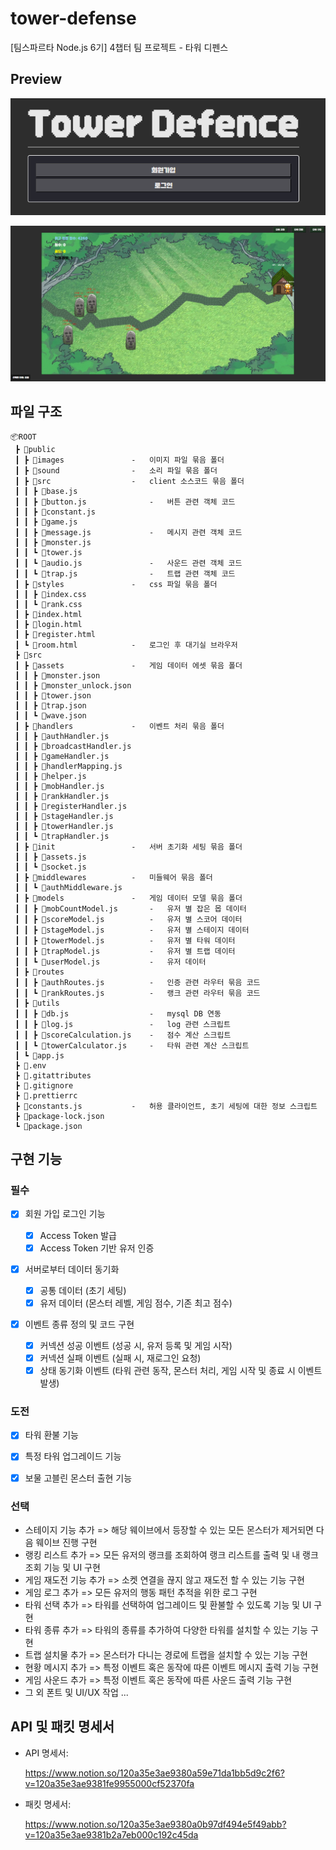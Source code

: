 # tower-defense

[팀스파르타 Node.js 6기] 4챕터 팀 프로젝트 - 타워 디펜스

## Preview

![](title.png)

![](ingame.png)

## 파일 구조

```
📦ROOT
 ┣ 📂public
 ┃ ┣ 📂images               -   이미지 파일 묶음 폴더
 ┃ ┣ 📂sound                -   소리 파일 묶음 폴더
 ┃ ┣ 📂src                  -   client 소스코드 묶음 폴더
 ┃ ┃ ┣ 📜base.js
 ┃ ┃ ┣ 📜button.js              -   버튼 관련 객체 코드
 ┃ ┃ ┣ 📜constant.js
 ┃ ┃ ┣ 📜game.js
 ┃ ┃ ┣ 📜message.js             -   메시지 관련 객체 코드
 ┃ ┃ ┣ 📜monster.js
 ┃ ┃ ┗ 📜tower.js
 ┃ ┃ ┗ 📜audio.js               -   사운드 관련 객체 코드
 ┃ ┃ ┗ 📜trap.js                -   트랩 관련 객체 코드
 ┃ ┣ 📂styles               -   css 파일 묶음 폴더
 ┃ ┃ ┣ 📜index.css
 ┃ ┃ ┗ 📜rank.css
 ┃ ┣ 📜index.html
 ┃ ┣ 📜login.html
 ┃ ┣ 📜register.html
 ┃ ┗ 📜room.html            -   로그인 후 대기실 브라우저
 ┣ 📂src
 ┃ ┣ 📂assets               -   게임 데이터 에셋 묶음 폴더
 ┃ ┃ ┣ 📜monster.json
 ┃ ┃ ┣ 📜monster_unlock.json
 ┃ ┃ ┣ 📜tower.json
 ┃ ┃ ┣ 📜trap.json
 ┃ ┃ ┗ 📜wave.json
 ┃ ┣ 📂handlers             -   이벤트 처리 묶음 폴더
 ┃ ┃ ┣ 📜authHandler.js
 ┃ ┃ ┣ 📜broadcastHandler.js
 ┃ ┃ ┣ 📜gameHandler.js
 ┃ ┃ ┣ 📜handlerMapping.js
 ┃ ┃ ┣ 📜helper.js
 ┃ ┃ ┣ 📜mobHandler.js
 ┃ ┃ ┣ 📜rankHandler.js
 ┃ ┃ ┣ 📜registerHandler.js
 ┃ ┃ ┣ 📜stageHandler.js
 ┃ ┃ ┣ 📜towerHandler.js
 ┃ ┃ ┗ 📜trapHandler.js
 ┃ ┣ 📂init                 -   서버 초기화 세팅 묶음 폴더
 ┃ ┃ ┣ 📜assets.js
 ┃ ┃ ┗ 📜socket.js
 ┃ ┣ 📂middlewares          -   미들웨어 묶음 폴더
 ┃ ┃ ┗ 📜authMiddleware.js
 ┃ ┣ 📂models               -   게임 데이터 모델 묶음 폴더
 ┃ ┃ ┣ 📜mobCountModel.js       -   유저 별 잡은 몹 데이터
 ┃ ┃ ┣ 📜scoreModel.js          -   유저 별 스코어 데이터
 ┃ ┃ ┣ 📜stageModel.js          -   유저 별 스테이지 데이터
 ┃ ┃ ┣ 📜towerModel.js          -   유저 별 타워 데이터
 ┃ ┃ ┣ 📜trapModel.js           -   유저 별 트랩 데이터
 ┃ ┃ ┗ 📜userModel.js           -   유저 데이터
 ┃ ┣ 📂routes
 ┃ ┃ ┣ 📜authRoutes.js          -   인증 관련 라우터 묶음 코드
 ┃ ┃ ┗ 📜rankRoutes.js          -   랭크 관련 라우터 묶음 코드
 ┃ ┣ 📂utils
 ┃ ┃ ┣ 📜db.js                  -   mysql DB 연동
 ┃ ┃ ┣ 📜log.js                 -   log 관련 스크립트
 ┃ ┃ ┣ 📜scoreCalculation.js    -   점수 계산 스크립트
 ┃ ┃ ┗ 📜towerCalculator.js     -   타워 관련 계산 스크립트
 ┃ ┗ 📜app.js
 ┣ 📜.env
 ┣ 📜.gitattributes
 ┣ 📜.gitignore
 ┣ 📜.prettierrc
 ┣ 📜constants.js           -   허용 클라이언트, 초기 세팅에 대한 정보 스크립트
 ┣ 📜package-lock.json
 ┗ 📜package.json
```

## 구현 기능

### 필수

- [x] 회원 가입 로그인 기능

  - [x] Access Token 발급
  - [x] Access Token 기반 유저 인증

- [x] 서버로부터 데이터 동기화

  - [x] 공통 데이터 (초기 세팅)
  - [x] 유저 데이터 (몬스터 레벨, 게임 점수, 기존 최고 점수)

- [x] 이벤트 종류 정의 및 코드 구현
  - [x] 커넥션 성공 이벤트 (성공 시, 유저 등록 및 게임 시작)
  - [x] 커넥션 실패 이벤트 (실패 시, 재로그인 요청)
  - [x] 상태 동기화 이벤트 (타워 관련 동작, 몬스터 처리, 게임 시작 및 종료 시 이벤트 발생)

### 도전

- [x] 타워 환불 기능

- [x] 특정 타워 업그레이드 기능

- [x] 보물 고블린 몬스터 출현 기능

### 선택

- 스테이지 기능 추가 => 해당 웨이브에서 등장할 수 있는 모든 몬스터가 제거되면 다음 웨이브 진행 구현
- 랭킹 리스트 추가 => 모든 유저의 랭크를 조회하여 랭크 리스트를 출력 및 내 랭크 조회 기능 및 UI 구현
- 게임 재도전 기능 추가 => 소켓 연결을 끊지 않고 재도전 할 수 있는 기능 구현
- 게임 로그 추가 => 모든 유저의 행동 패턴 추적을 위한 로그 구현
- 타워 선택 추가 => 타워를 선택하여 업그레이드 및 환불할 수 있도록 기능 및 UI 구현
- 타워 종류 추가 => 타워의 종류를 추가하여 다양한 타워를 설치할 수 있는 기능 구현
- 트랩 설치물 추가 => 몬스터가 다니는 경로에 트랩을 설치할 수 있는 기능 구현
- 현황 메시지 추가 => 특정 이벤트 혹은 동작에 따른 이벤트 메시지 출력 기능 구현
- 게임 사운드 추가 => 특정 이벤트 혹은 동작에 따른 사운드 출력 기능 구현   
- 그 외 폰트 및 UI/UX 작업 ...

## API 및 패킷 명세서

- API 명세서:

  https://www.notion.so/120a35e3ae9380a59e71da1bb5d9c2f6?v=120a35e3ae9381fe9955000cf52370fa

- 패킷 명세서:

  https://www.notion.so/120a35e3ae9380a0b97df494e5f49abb?v=120a35e3ae9381b2a7eb000c192c45da
